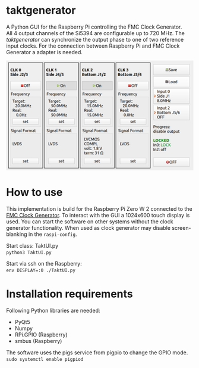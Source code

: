 # taktgenerator
A Python GUI for the Raspberry Pi controlling the FMC Clock Generator.\
All 4 output channels of the Si5394 are configurable up to 720 MHz.
The *taktgenerator* can synchronize the output phase to one of two reference input clocks.
For the connection between Raspberry Pi and FMC Clock Generator a adapter is needed.

![GUI screenshot](/img/ui.png)

# How to use
This implementation is build for the Raspberry Pi Zero W 2 connected to the [FMC Clock Generator](http://www.iamelectronic.com/shop/produkt/fpga-mezzanine-card-fmc-clock-generator/). To interact with the GUI a 1024x600 touch display is used. You can start the software on other systems without the clock generator functionality.
When used as clock generator may disable screen-blanking in the `raspi-config`.

Start class: TaktUI.py\
`python3 TaktUI.py`

Start via ssh on the Raspberry:\
`env DISPLAY=:0 ./TaktUI.py`

# Installation requirements
Following Python libraries are needed:
- PyQt5
- Numpy
- RPi.GPIO (Raspberry)
- smbus (Raspberry)

The software uses the pigs service from pigpio to change the GPIO mode.\
`sudo systemctl enable pigpiod`

